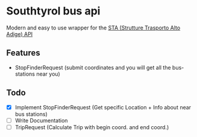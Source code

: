 # Southtyrol bus api
Modern and easy to use wrapper for the [STA (Strutture Trasporto Alto Adige) API](https://data.civis.bz.it/de/dataset/southtyrolean-public-transport)

## Features
 * StopFinderRequest (submit coordinates and you will get all the bus-stations near you)

## Todo
 * [x] Implement StopFinderRequest (Get specific Location + Info about near bus stations)
 * [ ] Write Documentation
 * [ ] TripRequest (Calculate Trip with begin coord. and end coord.)
